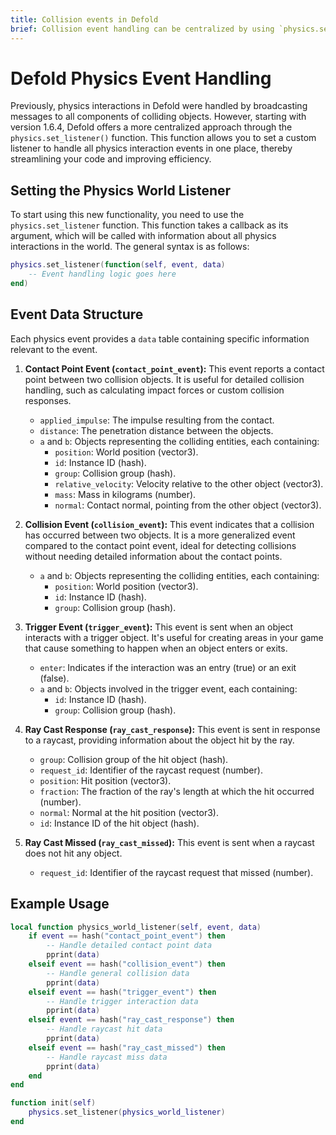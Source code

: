 ```yaml
---
title: Collision events in Defold
brief: Collision event handling can be centralized by using `physics.set_listener()` to direct all collision and interaction messages to a single specified function.
---
```


# Defold Physics Event Handling

Previously, physics interactions in Defold were handled by broadcasting messages to all components of colliding objects. However, starting with version 1.6.4, Defold offers a more centralized approach through the `physics.set_listener()` function. This function allows you to set a custom listener to handle all physics interaction events in one place, thereby streamlining your code and improving efficiency.

## Setting the Physics World Listener

To start using this new functionality, you need to use the `physics.set_listener` function. This function takes a callback as its argument, which will be called with information about all physics interactions in the world. The general syntax is as follows:

```lua
physics.set_listener(function(self, event, data)
    -- Event handling logic goes here
end)

```

## Event Data Structure

Each physics event provides a `data` table containing specific information relevant to the event.

1. **Contact Point Event (`contact_point_event`):**
This event reports a contact point between two collision objects. It is useful for detailed collision handling, such as calculating impact forces or custom collision responses.

   - `applied_impulse`: The impulse resulting from the contact.
   - `distance`: The penetration distance between the objects.
   - `a` and `b`: Objects representing the colliding entities, each containing:
     - `position`: World position (vector3).
     - `id`: Instance ID (hash).
     - `group`: Collision group (hash).
     - `relative_velocity`: Velocity relative to the other object (vector3).
     - `mass`: Mass in kilograms (number).
     - `normal`: Contact normal, pointing from the other object (vector3).

2. **Collision Event (`collision_event`):**
This event indicates that a collision has occurred between two objects. It is a more generalized event compared to the contact point event, ideal for detecting collisions without needing detailed information about the contact points.

   - `a` and `b`: Objects representing the colliding entities, each containing:
     - `position`: World position (vector3).
     - `id`: Instance ID (hash).
     - `group`: Collision group (hash).

3. **Trigger Event (`trigger_event`):** 
This event is sent when an object interacts with a trigger object. It's useful for creating areas in your game that cause something to happen when an object enters or exits.

   - `enter`: Indicates if the interaction was an entry (true) or an exit (false).
   - `a` and `b`: Objects involved in the trigger event, each containing:
     - `id`: Instance ID (hash).
     - `group`: Collision group (hash).

4. **Ray Cast Response (`ray_cast_response`):**
This event is sent in response to a raycast, providing information about the object hit by the ray.

   - `group`: Collision group of the hit object (hash).
   - `request_id`: Identifier of the raycast request (number).
   - `position`: Hit position (vector3).
   - `fraction`: The fraction of the ray's length at which the hit occurred (number).
   - `normal`: Normal at the hit position (vector3).
   - `id`: Instance ID of the hit object (hash).

5. **Ray Cast Missed (`ray_cast_missed`):**
This event is sent when a raycast does not hit any object.

   - `request_id`: Identifier of the raycast request that missed (number).

## Example Usage

```lua
local function physics_world_listener(self, event, data)
    if event == hash("contact_point_event") then
        -- Handle detailed contact point data
        pprint(data)
    elseif event == hash("collision_event") then
        -- Handle general collision data
        pprint(data)
    elseif event == hash("trigger_event") then
        -- Handle trigger interaction data
        pprint(data)
    elseif event == hash("ray_cast_response") then
        -- Handle raycast hit data
        pprint(data)
    elseif event == hash("ray_cast_missed") then
        -- Handle raycast miss data
        pprint(data)
    end
end

function init(self)
    physics.set_listener(physics_world_listener)
end
```
